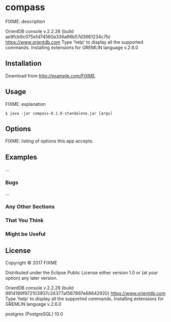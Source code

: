 # compass

FIXME: description


OrientDB console v.2.2.26 (build ae9fcb9c075e1d74560a336a96b57d3661234c7b) https://www.orientdb.com
Type 'help' to display all the supported commands.
Installing extensions for GREMLIN language v.2.6.0




## Installation

Download from http://example.com/FIXME.

## Usage

FIXME: explanation

    $ java -jar compass-0.1.0-standalone.jar [args]

## Options

FIXME: listing of options this app accepts.

## Examples

...

### Bugs

...

### Any Other Sections
### That You Think
### Might be Useful

## License

Copyright © 2017 FIXME

Distributed under the Eclipse Public License either version 1.0 or (at
your option) any later version.


OrientDB console v.2.2.29 (build 9914189f972103907c24377a1567897e68642920) https://www.orientdb.com
Type 'help' to display all the supported commands.
Installing extensions for GREMLIN language v.2.6.0

postgres (PostgreSQL) 10.0
